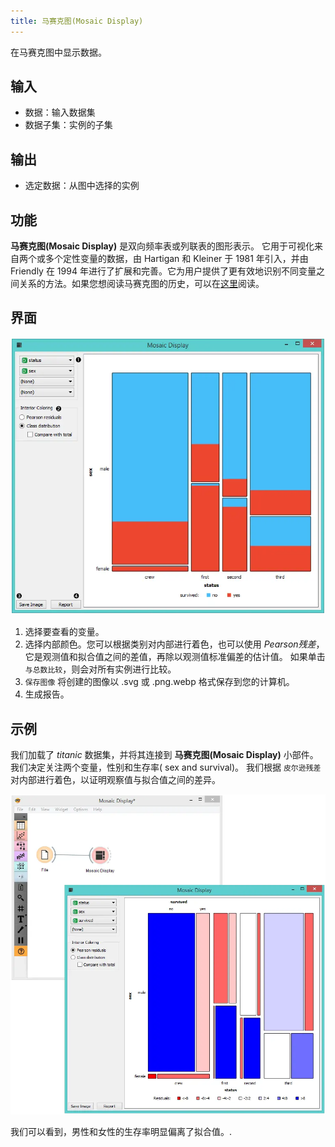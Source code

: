 ```yaml
---
title: 马赛克图(Mosaic Display)
---
```


在马赛克图中显示数据。





## 输入
- 数据：输入数据集
- 数据子集：实例的子集

## 输出
- 选定数据：从图中选择的实例

## 功能
**马赛克图(Mosaic Display)** 是双向频率表或列联表的图形表示。 它用于可视化来自两个或多个定性变量的数据，由 Hartigan 和 Kleiner 于 1981 年引入，并由 Friendly 在 1994 年进行了扩展和完善。它为用户提供了更有效地识别不同变量之间关系的方法。如果您想阅读马赛克图的历史，可以在[这里](http://www.datavis.ca/papers/moshist.pdf)阅读。

## 界面
![](/assets/images/visualize/Mosaic-Display-stamped.png.webp)

1. 选择要查看的变量。
2. 选择内部颜色。您可以根据类别对内部进行着色，也可以使用 *Pearson残差*，它是观测值和拟合值之间的差值，再除以观测值标准偏差的估计值。 如果单击 `与总数比较`，则会对所有实例进行比较。
3. `保存图像` 将创建的图像以 .svg 或 .png.webp 格式保存到您的计算机。
4. 生成报告。


## 示例
我们加载了 *titanic* 数据集，并将其连接到 **马赛克图(Mosaic Display)** 小部件。 我们决定关注两个变量，性别和生存率( sex and survival)。 我们根据 `皮尔逊残差` 对内部进行着色，以证明观察值与拟合值之间的差异。


![](/assets/images/visualize/Mosaic-Display-Example.png.webp)

我们可以看到，男性和女性的生存率明显偏离了拟合值。.
